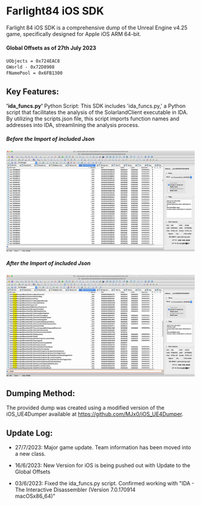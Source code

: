 # Farlight84 iOS SDK
Farlight 84 iOS SDK is a comprehensive dump of the Unreal Engine v4.25 game, specifically designed for Apple iOS ARM 64-bit.

#### Global Offsets as of 27th July 2023 

    UObjects = 0x724EAC8
    GWorld - 0x72D8908
    FNamePool = 0x6FB1300


## Key Features:
**'ida_funcs.py'** Python Script: This SDK includes 'ida_funcs.py,' a Python script that facilitates the analysis of the SolarlandClient
executable in IDA. By utilizing the scripts.json file, this script imports function names and addresses into IDA, streamlining the
analysis process.

##### Before the Import of included Json
![Alt text](https://github.com/silentninjabee/Farlight84_iOS_SDK/blob/main/farlight_IdaBeforeFunctionsImport.jpg "Before Import Json Functions")

##### After the Import of included Json
![Alt text](https://github.com/silentninjabee/Farlight84_iOS_SDK/blob/main/farlight_IdaAfterFunctionsImport.jpg "After Import Json Functions")


## Dumping Method:
The provided dump was created using a modified version of the iOS_UE4Dumper available at https://github.com/MJx0/iOS_UE4Dumper.

## Update Log:
- 27/7/2023: Major game update. Team information has been moved into a new class.

- 16/6/2023: New Version for iOS is being pushed out with Update to the Global Offsets

- 03/6/2023: Fixed the ida_funcs.py script. Confirmed working with "IDA - The Interactive Disassembler (Version 7.0.170914        
macOSx86_64)"
